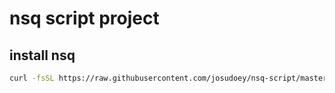 # nsq script project

## install nsq

```bash
curl -fsSL https://raw.githubusercontent.com/josudoey/nsq-script/master/install/ubuntu.sh |sudo bash -e
```
